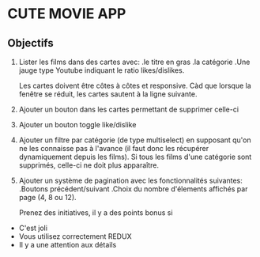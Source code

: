 # CUTE MOVIE APP

## Objectifs

1. Lister les films dans des cartes avec:
    .le titre en gras
    .la catégorie
    .Une jauge type Youtube indiquant le ratio likes/dislikes.

    Les cartes doivent être côtes à côtes et responsive.
    Càd que lorsque la fenêtre se réduit, les cartes sautent à la ligne suivante.

2. Ajouter un bouton dans les cartes permettant de supprimer celle-ci

3. Ajouter un bouton toggle like/dislike

4. Ajouter un filtre par catégorie (de type multiselect)
   en supposant qu'on ne les connaisse pas à l'avance
   (il faut donc les récupérer dynamiquement depuis les films).
   Si tous les films d'une catégorie sont supprimés, celle-ci ne doit plus apparaître.

5. Ajouter un système de pagination avec les fonctionnalités suivantes:
    .Boutons précédent/suivant
    .Choix du nombre d'élements affichés par page (4, 8 ou 12).

    Prenez des initiatives, il y a des points bonus si

- C'est joli
- Vous utilisez correctement REDUX
- Il y a une attention aux détails
